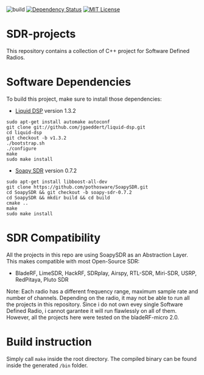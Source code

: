 ![build](https://github.com/vbursucianu/SDR-projects/workflows/build/badge.svg)
[![Dependency Status](https://david-dm.org/boennemann/badges.svg)](https://david-dm.org/boennemann/badges)
[![MIT License](https://img.shields.io/badge/license-MIT-blue.svg?style=flat)](https://choosealicense.com/licenses/mit/)

# SDR-projects
This repository contains a collection of C++ project for Software Defined Radios.

# Software Dependencies
To build this project, make sure to install those dependencies:
- [Liquid DSP](https://github.com/jgaeddert/liquid-dsp) version 1.3.2
```
sudo apt-get install automake autoconf
git clone git://github.com/jgaeddert/liquid-dsp.git
cd liquid-dsp
git checkout -b v1.3.2
./bootstrap.sh
./configure
make
sudo make install
```

- [Soapy SDR](https://github.com/pothosware/SoapySDR) version 0.7.2
```
sudo apt-get install libboost-all-dev
git clone https://github.com/pothosware/SoapySDR.git
cd SoapySDR && git checkout -b soapy-sdr-0.7.2
cd SoapySDR && mkdir build && cd build
cmake ..
make
sudo make install
```

# SDR Compatibility 
All the projects in this repo are using SoapySDR as an Abstraction Layer. This makes compatible with most Open-Source SDR:
- BladeRF, LimeSDR, HackRF, SDRplay, Airspy, RTL-SDR, Miri-SDR, USRP, RedPitaya, Pluto SDR

Note: Each radio has a different frequency range, maximum sample rate and number of channels. Depending on the radio, it may not be able to run all the projects in this repository. Since i do not own evey single Software Defined Radio, i cannot garantee it will run flawlessly on all of them. However, all the projects here were tested on the bladeRF-micro 2.0.

# Build instruction
Simply call `make` inside the root directory. The compiled binary can be found inside the generated `/bin` folder.
